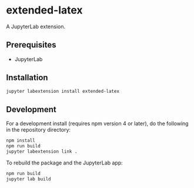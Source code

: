 # extended-latex

A JupyterLab extension.


## Prerequisites

* JupyterLab

## Installation

```bash
jupyter labextension install extended-latex
```

## Development

For a development install (requires npm version 4 or later), do the following in the repository directory:

```bash
npm install
npm run build
jupyter labextension link .
```

To rebuild the package and the JupyterLab app:

```bash
npm run build
jupyter lab build
```

